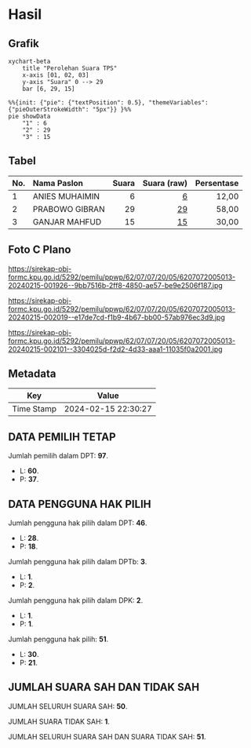 # Hasil

## Grafik

```mermaid
xychart-beta
    title "Perolehan Suara TPS"
    x-axis [01, 02, 03]
    y-axis "Suara" 0 --> 29
    bar [6, 29, 15]
```

```mermaid
%%{init: {"pie": {"textPosition": 0.5}, "themeVariables": {"pieOuterStrokeWidth": "5px"}} }%%
pie showData
    "1" : 6
    "2" : 29
    "3" : 15
```

## Tabel

| No. | Nama Paslon    | Suara | Suara (raw) | Persentase |
|:--- |:-------------- | -----:| -----------:| ----------:|
| 1   | ANIES MUHAIMIN | 6     | [6][p-1]    | 12,00      |
| 2   | PRABOWO GIBRAN | 29    | [29][p-2]   | 58,00      |
| 3   | GANJAR MAHFUD  | 15    | [15][p-3]   | 30,00      |


[p-1]: https://github.com/gigit-pemilu/pemilu-2024-62-kalimantan-tengah/blob/main/pilpres/hitung-suara/sub/62-kalimantan-tengah/sub/07-seruyan/sub/07-seruyan-raya/sub/2005-bangkal/sub/013-tps/sub/paslon-1.txt
[p-2]: https://github.com/gigit-pemilu/pemilu-2024-62-kalimantan-tengah/blob/main/pilpres/hitung-suara/sub/62-kalimantan-tengah/sub/07-seruyan/sub/07-seruyan-raya/sub/2005-bangkal/sub/013-tps/sub/paslon-2.txt
[p-3]: https://github.com/gigit-pemilu/pemilu-2024-62-kalimantan-tengah/blob/main/pilpres/hitung-suara/sub/62-kalimantan-tengah/sub/07-seruyan/sub/07-seruyan-raya/sub/2005-bangkal/sub/013-tps/sub/paslon-3.txt

## Foto C Plano

https://sirekap-obj-formc.kpu.go.id/5292/pemilu/ppwp/62/07/07/20/05/6207072005013-20240215-001926--9bb7516b-2ff8-4850-ae57-be9e2506f187.jpg

https://sirekap-obj-formc.kpu.go.id/5292/pemilu/ppwp/62/07/07/20/05/6207072005013-20240215-002019--e17de7cd-f1b9-4b67-bb00-57ab976ec3d9.jpg

https://sirekap-obj-formc.kpu.go.id/5292/pemilu/ppwp/62/07/07/20/05/6207072005013-20240215-002101--3304025d-f2d2-4d33-aaa1-11035f0a2001.jpg


## Metadata

| Key        | Value               |
| ---------- | ------------------- |
| Time Stamp | 2024-02-15 22:30:27 |


## DATA PEMILIH TETAP

Jumlah pemilih dalam DPT: **97**.
 * L: **60**.
 * P: **37**.

## DATA PENGGUNA HAK PILIH

Jumlah pengguna hak pilih dalam DPT: **46**.
 * L: **28**.
 * P: **18**.

Jumlah pengguna hak pilih dalam DPTb: **3**.
 * L: **1**.
 * P: **2**.

Jumlah pengguna hak pilih dalam DPK: **2**.
 * L: **1**.
 * P: **1**.

Jumlah pengguna hak pilih: **51**.
 * L: **30**.
 * P: **21**.

## JUMLAH SUARA SAH DAN TIDAK SAH

JUMLAH SELURUH SUARA SAH: **50**.

JUMLAH SUARA TIDAK SAH: **1**.

JUMLAH SELURUH SUARA SAH DAN SUARA TIDAK SAH: **51**.


